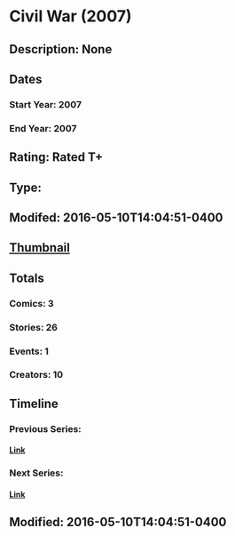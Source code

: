 # Civil War (2007)
## Description: None
## Dates
### Start Year: 2007
### End Year: 2007
## Rating: Rated T+
## Type: 
## Modifed: 2016-05-10T14:04:51-0400
## [Thumbnail](http://i.annihil.us/u/prod/marvel/i/mg/2/20/4bc355101160b.jpg)
## Totals
### Comics: 3
### Stories: 26
### Events: 1
### Creators: 10
## Timeline
### Previous Series: 
#### [Link]()
### Next Series: 
#### [Link]()
## Modified: 2016-05-10T14:04:51-0400